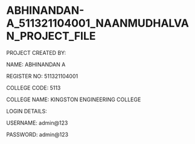 # ABHINANDAN-A_511321104001_NAANMUDHALVAN_PROJECT_FILE

PROJECT CREATED BY:

NAME: ABHINANDAN A

REGISTER NO: 511321104001

COLLEGE CODE: 5113

COLLEGE NAME: KINGSTON ENGINEERING COLLEGE

LOGIN DETAILS:

USERNAME: admin@123

PASSWORD: admin@123
